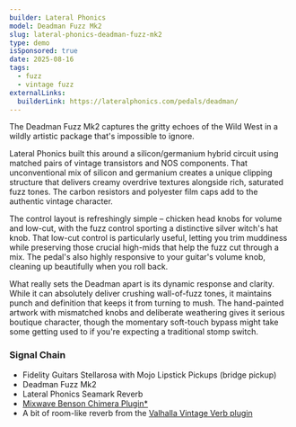```yaml
---
builder: Lateral Phonics
model: Deadman Fuzz Mk2
slug: lateral-phonics-deadman-fuzz-mk2
type: demo
isSponsored: true
date: 2025-08-16
tags:
  - fuzz
  - vintage fuzz
externalLinks:
  builderLink: https://lateralphonics.com/pedals/deadman/
---
```


The Deadman Fuzz Mk2 captures the gritty echoes of the Wild West in a wildly artistic package that's impossible to ignore.

Lateral Phonics built this around a silicon/germanium hybrid circuit using matched pairs of vintage transistors and NOS components. That unconventional mix of silicon and germanium creates a unique clipping structure that delivers creamy overdrive textures alongside rich, saturated fuzz tones. The carbon resistors and polyester film caps add to the authentic vintage character.

The control layout is refreshingly simple – chicken head knobs for volume and low-cut, with the fuzz control sporting a distinctive silver witch's hat knob. That low-cut control is particularly useful, letting you trim muddiness while preserving those crucial high-mids that help the fuzz cut through a mix. The pedal's also highly responsive to your guitar's volume knob, cleaning up beautifully when you roll back.

What really sets the Deadman apart is its dynamic response and clarity. While it can absolutely deliver crushing wall-of-fuzz tones, it maintains punch and definition that keeps it from turning to mush. The hand-painted artwork with mismatched knobs and deliberate weathering gives it serious boutique character, though the momentary soft-touch bypass might take some getting used to if you're expecting a traditional stomp switch.

### Signal Chain

- Fidelity Guitars Stellarosa with Mojo Lipstick Pickups (bridge pickup)
- Deadman Fuzz Mk2
- Lateral Phonics Seamark Reverb
- [Mixwave Benson Chimera Plugin\*](https://sweetwater.sjv.io/B0N2PL)
- A bit of room-like reverb from the [Valhalla Vintage Verb plugin](https://valhalladsp.com/shop/reverb/valhalla-vintage-verb/)
